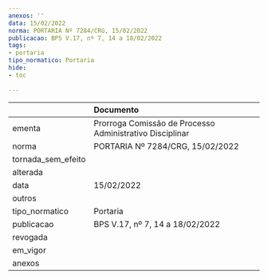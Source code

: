 ```yaml
---
anexos: ''
data: 15/02/2022
norma: PORTARIA Nº 7284/CRG, 15/02/2022
publicacao: BPS V.17, nº 7, 14 a 18/02/2022
tags:
- portaria
tipo_normatico: Portaria
hide: 
- toc 
 
---
```


|                    | Documento                                                |
|:-------------------|:---------------------------------------------------------|
| ementa             | Prorroga Comissão de Processo Administrativo Disciplinar |
| norma              | PORTARIA Nº 7284/CRG, 15/02/2022                         |
| tornada_sem_efeito |                                                          |
| alterada           |                                                          |
| data               | 15/02/2022                                               |
| outros             |                                                          |
| tipo_normatico     | Portaria                                                 |
| publicacao         | BPS V.17, nº 7, 14 a 18/02/2022                          |
| revogada           |                                                          |
| em_vigor           |                                                          |
| anexos             |                                                          |
